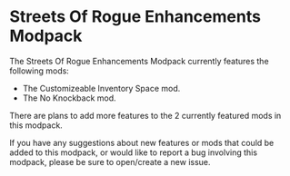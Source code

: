 # Streets Of Rogue Enhancements Modpack
The Streets Of Rogue Enhancements Modpack currently features the following mods:
- The Customizeable Inventory Space mod.
- The No Knockback mod.

There are plans to add more features to the 2 currently featured mods in this modpack.

If you have any suggestions about new features or mods that could be added to this modpack, or would like to report a bug involving this modpack, please be sure to open/create a new issue.